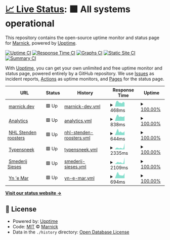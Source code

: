 # [📈 Live Status](https://status.marnick.dev): <!--live status--> **🟩 All systems operational**

This repository contains the open-source uptime monitor and status page for [Marnick](marnick.dev), powered by [Upptime](https://github.com/upptime/upptime).

[![Uptime CI](https://github.com/marnick-s/status/workflows/Uptime%20CI/badge.svg)](https://github.com/marnick-s/status/actions?query=workflow%3A%22Uptime+CI%22)
[![Response Time CI](https://github.com/marnick-s/status/workflows/Response%20Time%20CI/badge.svg)](https://github.com/marnick-s/status/actions?query=workflow%3A%22Response+Time+CI%22)
[![Graphs CI](https://github.com/marnick-s/status/workflows/Graphs%20CI/badge.svg)](https://github.com/marnick-s/status/actions?query=workflow%3A%22Graphs+CI%22)
[![Static Site CI](https://github.com/marnick-s/status/workflows/Static%20Site%20CI/badge.svg)](https://github.com/marnick-s/status/actions?query=workflow%3A%22Static+Site+CI%22)
[![Summary CI](https://github.com/marnick-s/status/workflows/Summary%20CI/badge.svg)](https://github.com/marnick-s/status/actions?query=workflow%3A%22Summary+CI%22)

With [Upptime](https://upptime.js.org), you can get your own unlimited and free uptime monitor and status page, powered entirely by a GitHub repository. We use [Issues](https://github.com/marnick-s/status/issues) as incident reports, [Actions](https://github.com/marnick-s/status/actions) as uptime monitors, and [Pages](https://status.marnick.dev) for the status page.

<!--start: status pages-->
<!-- This summary is generated by Upptime (https://github.com/upptime/upptime) -->
<!-- Do not edit this manually, your changes will be overwritten -->
<!-- prettier-ignore -->
| URL | Status | History | Response Time | Uptime |
| --- | ------ | ------- | ------------- | ------ |
| <img alt="" src="https://icons.duckduckgo.com/ip3/marnick.dev.ico" height="13"> [marnick.dev](https://marnick.dev) | 🟩 Up | [marnick-dev.yml](https://github.com/marnick-s/status/commits/HEAD/history/marnick-dev.yml) | <details><summary><img alt="Response time graph" src="./graphs/marnick-dev/response-time-week.png" height="20"> 468ms</summary><br><a href="https://status.marnick.dev/history/marnick-dev"><img alt="Response time 501" src="https://img.shields.io/endpoint?url=https%3A%2F%2Fraw.githubusercontent.com%2Fmarnick-s%2Fstatus%2FHEAD%2Fapi%2Fmarnick-dev%2Fresponse-time.json"></a><br><a href="https://status.marnick.dev/history/marnick-dev"><img alt="24-hour response time 422" src="https://img.shields.io/endpoint?url=https%3A%2F%2Fraw.githubusercontent.com%2Fmarnick-s%2Fstatus%2FHEAD%2Fapi%2Fmarnick-dev%2Fresponse-time-day.json"></a><br><a href="https://status.marnick.dev/history/marnick-dev"><img alt="7-day response time 468" src="https://img.shields.io/endpoint?url=https%3A%2F%2Fraw.githubusercontent.com%2Fmarnick-s%2Fstatus%2FHEAD%2Fapi%2Fmarnick-dev%2Fresponse-time-week.json"></a><br><a href="https://status.marnick.dev/history/marnick-dev"><img alt="30-day response time 474" src="https://img.shields.io/endpoint?url=https%3A%2F%2Fraw.githubusercontent.com%2Fmarnick-s%2Fstatus%2FHEAD%2Fapi%2Fmarnick-dev%2Fresponse-time-month.json"></a><br><a href="https://status.marnick.dev/history/marnick-dev"><img alt="1-year response time 501" src="https://img.shields.io/endpoint?url=https%3A%2F%2Fraw.githubusercontent.com%2Fmarnick-s%2Fstatus%2FHEAD%2Fapi%2Fmarnick-dev%2Fresponse-time-year.json"></a></details> | <details><summary><a href="https://status.marnick.dev/history/marnick-dev">100.00%</a></summary><a href="https://status.marnick.dev/history/marnick-dev"><img alt="All-time uptime 100.00%" src="https://img.shields.io/endpoint?url=https%3A%2F%2Fraw.githubusercontent.com%2Fmarnick-s%2Fstatus%2FHEAD%2Fapi%2Fmarnick-dev%2Fuptime.json"></a><br><a href="https://status.marnick.dev/history/marnick-dev"><img alt="24-hour uptime 100.00%" src="https://img.shields.io/endpoint?url=https%3A%2F%2Fraw.githubusercontent.com%2Fmarnick-s%2Fstatus%2FHEAD%2Fapi%2Fmarnick-dev%2Fuptime-day.json"></a><br><a href="https://status.marnick.dev/history/marnick-dev"><img alt="7-day uptime 100.00%" src="https://img.shields.io/endpoint?url=https%3A%2F%2Fraw.githubusercontent.com%2Fmarnick-s%2Fstatus%2FHEAD%2Fapi%2Fmarnick-dev%2Fuptime-week.json"></a><br><a href="https://status.marnick.dev/history/marnick-dev"><img alt="30-day uptime 100.00%" src="https://img.shields.io/endpoint?url=https%3A%2F%2Fraw.githubusercontent.com%2Fmarnick-s%2Fstatus%2FHEAD%2Fapi%2Fmarnick-dev%2Fuptime-month.json"></a><br><a href="https://status.marnick.dev/history/marnick-dev"><img alt="1-year uptime 100.00%" src="https://img.shields.io/endpoint?url=https%3A%2F%2Fraw.githubusercontent.com%2Fmarnick-s%2Fstatus%2FHEAD%2Fapi%2Fmarnick-dev%2Fuptime-year.json"></a></details>
| <img alt="" src="https://icons.duckduckgo.com/ip3/analytics.marnick.dev.ico" height="13"> [Analytics](https://analytics.marnick.dev) | 🟩 Up | [analytics.yml](https://github.com/marnick-s/status/commits/HEAD/history/analytics.yml) | <details><summary><img alt="Response time graph" src="./graphs/analytics/response-time-week.png" height="20"> 838ms</summary><br><a href="https://status.marnick.dev/history/analytics"><img alt="Response time 833" src="https://img.shields.io/endpoint?url=https%3A%2F%2Fraw.githubusercontent.com%2Fmarnick-s%2Fstatus%2FHEAD%2Fapi%2Fanalytics%2Fresponse-time.json"></a><br><a href="https://status.marnick.dev/history/analytics"><img alt="24-hour response time 884" src="https://img.shields.io/endpoint?url=https%3A%2F%2Fraw.githubusercontent.com%2Fmarnick-s%2Fstatus%2FHEAD%2Fapi%2Fanalytics%2Fresponse-time-day.json"></a><br><a href="https://status.marnick.dev/history/analytics"><img alt="7-day response time 838" src="https://img.shields.io/endpoint?url=https%3A%2F%2Fraw.githubusercontent.com%2Fmarnick-s%2Fstatus%2FHEAD%2Fapi%2Fanalytics%2Fresponse-time-week.json"></a><br><a href="https://status.marnick.dev/history/analytics"><img alt="30-day response time 846" src="https://img.shields.io/endpoint?url=https%3A%2F%2Fraw.githubusercontent.com%2Fmarnick-s%2Fstatus%2FHEAD%2Fapi%2Fanalytics%2Fresponse-time-month.json"></a><br><a href="https://status.marnick.dev/history/analytics"><img alt="1-year response time 833" src="https://img.shields.io/endpoint?url=https%3A%2F%2Fraw.githubusercontent.com%2Fmarnick-s%2Fstatus%2FHEAD%2Fapi%2Fanalytics%2Fresponse-time-year.json"></a></details> | <details><summary><a href="https://status.marnick.dev/history/analytics">100.00%</a></summary><a href="https://status.marnick.dev/history/analytics"><img alt="All-time uptime 100.00%" src="https://img.shields.io/endpoint?url=https%3A%2F%2Fraw.githubusercontent.com%2Fmarnick-s%2Fstatus%2FHEAD%2Fapi%2Fanalytics%2Fuptime.json"></a><br><a href="https://status.marnick.dev/history/analytics"><img alt="24-hour uptime 100.00%" src="https://img.shields.io/endpoint?url=https%3A%2F%2Fraw.githubusercontent.com%2Fmarnick-s%2Fstatus%2FHEAD%2Fapi%2Fanalytics%2Fuptime-day.json"></a><br><a href="https://status.marnick.dev/history/analytics"><img alt="7-day uptime 100.00%" src="https://img.shields.io/endpoint?url=https%3A%2F%2Fraw.githubusercontent.com%2Fmarnick-s%2Fstatus%2FHEAD%2Fapi%2Fanalytics%2Fuptime-week.json"></a><br><a href="https://status.marnick.dev/history/analytics"><img alt="30-day uptime 100.00%" src="https://img.shields.io/endpoint?url=https%3A%2F%2Fraw.githubusercontent.com%2Fmarnick-s%2Fstatus%2FHEAD%2Fapi%2Fanalytics%2Fuptime-month.json"></a><br><a href="https://status.marnick.dev/history/analytics"><img alt="1-year uptime 100.00%" src="https://img.shields.io/endpoint?url=https%3A%2F%2Fraw.githubusercontent.com%2Fmarnick-s%2Fstatus%2FHEAD%2Fapi%2Fanalytics%2Fuptime-year.json"></a></details>
| <img alt="" src="https://icons.duckduckgo.com/ip3/nhlstendenroosters.nl.ico" height="13"> [NHL Stenden roosters](https://nhlstendenroosters.nl) | 🟩 Up | [nhl-stenden-roosters.yml](https://github.com/marnick-s/status/commits/HEAD/history/nhl-stenden-roosters.yml) | <details><summary><img alt="Response time graph" src="./graphs/nhl-stenden-roosters/response-time-week.png" height="20"> 644ms</summary><br><a href="https://status.marnick.dev/history/nhl-stenden-roosters"><img alt="Response time 806" src="https://img.shields.io/endpoint?url=https%3A%2F%2Fraw.githubusercontent.com%2Fmarnick-s%2Fstatus%2FHEAD%2Fapi%2Fnhl-stenden-roosters%2Fresponse-time.json"></a><br><a href="https://status.marnick.dev/history/nhl-stenden-roosters"><img alt="24-hour response time 708" src="https://img.shields.io/endpoint?url=https%3A%2F%2Fraw.githubusercontent.com%2Fmarnick-s%2Fstatus%2FHEAD%2Fapi%2Fnhl-stenden-roosters%2Fresponse-time-day.json"></a><br><a href="https://status.marnick.dev/history/nhl-stenden-roosters"><img alt="7-day response time 644" src="https://img.shields.io/endpoint?url=https%3A%2F%2Fraw.githubusercontent.com%2Fmarnick-s%2Fstatus%2FHEAD%2Fapi%2Fnhl-stenden-roosters%2Fresponse-time-week.json"></a><br><a href="https://status.marnick.dev/history/nhl-stenden-roosters"><img alt="30-day response time 1535" src="https://img.shields.io/endpoint?url=https%3A%2F%2Fraw.githubusercontent.com%2Fmarnick-s%2Fstatus%2FHEAD%2Fapi%2Fnhl-stenden-roosters%2Fresponse-time-month.json"></a><br><a href="https://status.marnick.dev/history/nhl-stenden-roosters"><img alt="1-year response time 806" src="https://img.shields.io/endpoint?url=https%3A%2F%2Fraw.githubusercontent.com%2Fmarnick-s%2Fstatus%2FHEAD%2Fapi%2Fnhl-stenden-roosters%2Fresponse-time-year.json"></a></details> | <details><summary><a href="https://status.marnick.dev/history/nhl-stenden-roosters">100.00%</a></summary><a href="https://status.marnick.dev/history/nhl-stenden-roosters"><img alt="All-time uptime 99.93%" src="https://img.shields.io/endpoint?url=https%3A%2F%2Fraw.githubusercontent.com%2Fmarnick-s%2Fstatus%2FHEAD%2Fapi%2Fnhl-stenden-roosters%2Fuptime.json"></a><br><a href="https://status.marnick.dev/history/nhl-stenden-roosters"><img alt="24-hour uptime 100.00%" src="https://img.shields.io/endpoint?url=https%3A%2F%2Fraw.githubusercontent.com%2Fmarnick-s%2Fstatus%2FHEAD%2Fapi%2Fnhl-stenden-roosters%2Fuptime-day.json"></a><br><a href="https://status.marnick.dev/history/nhl-stenden-roosters"><img alt="7-day uptime 100.00%" src="https://img.shields.io/endpoint?url=https%3A%2F%2Fraw.githubusercontent.com%2Fmarnick-s%2Fstatus%2FHEAD%2Fapi%2Fnhl-stenden-roosters%2Fuptime-week.json"></a><br><a href="https://status.marnick.dev/history/nhl-stenden-roosters"><img alt="30-day uptime 99.32%" src="https://img.shields.io/endpoint?url=https%3A%2F%2Fraw.githubusercontent.com%2Fmarnick-s%2Fstatus%2FHEAD%2Fapi%2Fnhl-stenden-roosters%2Fuptime-month.json"></a><br><a href="https://status.marnick.dev/history/nhl-stenden-roosters"><img alt="1-year uptime 99.93%" src="https://img.shields.io/endpoint?url=https%3A%2F%2Fraw.githubusercontent.com%2Fmarnick-s%2Fstatus%2FHEAD%2Fapi%2Fnhl-stenden-roosters%2Fuptime-year.json"></a></details>
| <img alt="" src="https://icons.duckduckgo.com/ip3/typensneek.nl.ico" height="13"> [Typensneek](https://typensneek.nl) | 🟩 Up | [typensneek.yml](https://github.com/marnick-s/status/commits/HEAD/history/typensneek.yml) | <details><summary><img alt="Response time graph" src="./graphs/typensneek/response-time-week.png" height="20"> 2335ms</summary><br><a href="https://status.marnick.dev/history/typensneek"><img alt="Response time 1663" src="https://img.shields.io/endpoint?url=https%3A%2F%2Fraw.githubusercontent.com%2Fmarnick-s%2Fstatus%2FHEAD%2Fapi%2Ftypensneek%2Fresponse-time.json"></a><br><a href="https://status.marnick.dev/history/typensneek"><img alt="24-hour response time 7481" src="https://img.shields.io/endpoint?url=https%3A%2F%2Fraw.githubusercontent.com%2Fmarnick-s%2Fstatus%2FHEAD%2Fapi%2Ftypensneek%2Fresponse-time-day.json"></a><br><a href="https://status.marnick.dev/history/typensneek"><img alt="7-day response time 2335" src="https://img.shields.io/endpoint?url=https%3A%2F%2Fraw.githubusercontent.com%2Fmarnick-s%2Fstatus%2FHEAD%2Fapi%2Ftypensneek%2Fresponse-time-week.json"></a><br><a href="https://status.marnick.dev/history/typensneek"><img alt="30-day response time 1797" src="https://img.shields.io/endpoint?url=https%3A%2F%2Fraw.githubusercontent.com%2Fmarnick-s%2Fstatus%2FHEAD%2Fapi%2Ftypensneek%2Fresponse-time-month.json"></a><br><a href="https://status.marnick.dev/history/typensneek"><img alt="1-year response time 1663" src="https://img.shields.io/endpoint?url=https%3A%2F%2Fraw.githubusercontent.com%2Fmarnick-s%2Fstatus%2FHEAD%2Fapi%2Ftypensneek%2Fresponse-time-year.json"></a></details> | <details><summary><a href="https://status.marnick.dev/history/typensneek">100.00%</a></summary><a href="https://status.marnick.dev/history/typensneek"><img alt="All-time uptime 99.97%" src="https://img.shields.io/endpoint?url=https%3A%2F%2Fraw.githubusercontent.com%2Fmarnick-s%2Fstatus%2FHEAD%2Fapi%2Ftypensneek%2Fuptime.json"></a><br><a href="https://status.marnick.dev/history/typensneek"><img alt="24-hour uptime 100.00%" src="https://img.shields.io/endpoint?url=https%3A%2F%2Fraw.githubusercontent.com%2Fmarnick-s%2Fstatus%2FHEAD%2Fapi%2Ftypensneek%2Fuptime-day.json"></a><br><a href="https://status.marnick.dev/history/typensneek"><img alt="7-day uptime 100.00%" src="https://img.shields.io/endpoint?url=https%3A%2F%2Fraw.githubusercontent.com%2Fmarnick-s%2Fstatus%2FHEAD%2Fapi%2Ftypensneek%2Fuptime-week.json"></a><br><a href="https://status.marnick.dev/history/typensneek"><img alt="30-day uptime 100.00%" src="https://img.shields.io/endpoint?url=https%3A%2F%2Fraw.githubusercontent.com%2Fmarnick-s%2Fstatus%2FHEAD%2Fapi%2Ftypensneek%2Fuptime-month.json"></a><br><a href="https://status.marnick.dev/history/typensneek"><img alt="1-year uptime 99.97%" src="https://img.shields.io/endpoint?url=https%3A%2F%2Fraw.githubusercontent.com%2Fmarnick-s%2Fstatus%2FHEAD%2Fapi%2Ftypensneek%2Fuptime-year.json"></a></details>
| <img alt="" src="https://icons.duckduckgo.com/ip3/smederijsieses.nl.ico" height="13"> [Smederij Sieses](https://smederijsieses.nl) | 🟩 Up | [smederij-sieses.yml](https://github.com/marnick-s/status/commits/HEAD/history/smederij-sieses.yml) | <details><summary><img alt="Response time graph" src="./graphs/smederij-sieses/response-time-week.png" height="20"> 2109ms</summary><br><a href="https://status.marnick.dev/history/smederij-sieses"><img alt="Response time 1374" src="https://img.shields.io/endpoint?url=https%3A%2F%2Fraw.githubusercontent.com%2Fmarnick-s%2Fstatus%2FHEAD%2Fapi%2Fsmederij-sieses%2Fresponse-time.json"></a><br><a href="https://status.marnick.dev/history/smederij-sieses"><img alt="24-hour response time 6779" src="https://img.shields.io/endpoint?url=https%3A%2F%2Fraw.githubusercontent.com%2Fmarnick-s%2Fstatus%2FHEAD%2Fapi%2Fsmederij-sieses%2Fresponse-time-day.json"></a><br><a href="https://status.marnick.dev/history/smederij-sieses"><img alt="7-day response time 2109" src="https://img.shields.io/endpoint?url=https%3A%2F%2Fraw.githubusercontent.com%2Fmarnick-s%2Fstatus%2FHEAD%2Fapi%2Fsmederij-sieses%2Fresponse-time-week.json"></a><br><a href="https://status.marnick.dev/history/smederij-sieses"><img alt="30-day response time 1520" src="https://img.shields.io/endpoint?url=https%3A%2F%2Fraw.githubusercontent.com%2Fmarnick-s%2Fstatus%2FHEAD%2Fapi%2Fsmederij-sieses%2Fresponse-time-month.json"></a><br><a href="https://status.marnick.dev/history/smederij-sieses"><img alt="1-year response time 1374" src="https://img.shields.io/endpoint?url=https%3A%2F%2Fraw.githubusercontent.com%2Fmarnick-s%2Fstatus%2FHEAD%2Fapi%2Fsmederij-sieses%2Fresponse-time-year.json"></a></details> | <details><summary><a href="https://status.marnick.dev/history/smederij-sieses">100.00%</a></summary><a href="https://status.marnick.dev/history/smederij-sieses"><img alt="All-time uptime 100.00%" src="https://img.shields.io/endpoint?url=https%3A%2F%2Fraw.githubusercontent.com%2Fmarnick-s%2Fstatus%2FHEAD%2Fapi%2Fsmederij-sieses%2Fuptime.json"></a><br><a href="https://status.marnick.dev/history/smederij-sieses"><img alt="24-hour uptime 100.00%" src="https://img.shields.io/endpoint?url=https%3A%2F%2Fraw.githubusercontent.com%2Fmarnick-s%2Fstatus%2FHEAD%2Fapi%2Fsmederij-sieses%2Fuptime-day.json"></a><br><a href="https://status.marnick.dev/history/smederij-sieses"><img alt="7-day uptime 100.00%" src="https://img.shields.io/endpoint?url=https%3A%2F%2Fraw.githubusercontent.com%2Fmarnick-s%2Fstatus%2FHEAD%2Fapi%2Fsmederij-sieses%2Fuptime-week.json"></a><br><a href="https://status.marnick.dev/history/smederij-sieses"><img alt="30-day uptime 100.00%" src="https://img.shields.io/endpoint?url=https%3A%2F%2Fraw.githubusercontent.com%2Fmarnick-s%2Fstatus%2FHEAD%2Fapi%2Fsmederij-sieses%2Fuptime-month.json"></a><br><a href="https://status.marnick.dev/history/smederij-sieses"><img alt="1-year uptime 100.00%" src="https://img.shields.io/endpoint?url=https%3A%2F%2Fraw.githubusercontent.com%2Fmarnick-s%2Fstatus%2FHEAD%2Fapi%2Fsmederij-sieses%2Fuptime-year.json"></a></details>
| <img alt="" src="https://icons.duckduckgo.com/ip3/ynemar.nl.ico" height="13"> [Yn 'e Mar](https://ynemar.nl) | 🟩 Up | [yn-e-mar.yml](https://github.com/marnick-s/status/commits/HEAD/history/yn-e-mar.yml) | <details><summary><img alt="Response time graph" src="./graphs/yn-e-mar/response-time-week.png" height="20"> 694ms</summary><br><a href="https://status.marnick.dev/history/yn-e-mar"><img alt="Response time 895" src="https://img.shields.io/endpoint?url=https%3A%2F%2Fraw.githubusercontent.com%2Fmarnick-s%2Fstatus%2FHEAD%2Fapi%2Fyn-e-mar%2Fresponse-time.json"></a><br><a href="https://status.marnick.dev/history/yn-e-mar"><img alt="24-hour response time 934" src="https://img.shields.io/endpoint?url=https%3A%2F%2Fraw.githubusercontent.com%2Fmarnick-s%2Fstatus%2FHEAD%2Fapi%2Fyn-e-mar%2Fresponse-time-day.json"></a><br><a href="https://status.marnick.dev/history/yn-e-mar"><img alt="7-day response time 694" src="https://img.shields.io/endpoint?url=https%3A%2F%2Fraw.githubusercontent.com%2Fmarnick-s%2Fstatus%2FHEAD%2Fapi%2Fyn-e-mar%2Fresponse-time-week.json"></a><br><a href="https://status.marnick.dev/history/yn-e-mar"><img alt="30-day response time 1991" src="https://img.shields.io/endpoint?url=https%3A%2F%2Fraw.githubusercontent.com%2Fmarnick-s%2Fstatus%2FHEAD%2Fapi%2Fyn-e-mar%2Fresponse-time-month.json"></a><br><a href="https://status.marnick.dev/history/yn-e-mar"><img alt="1-year response time 895" src="https://img.shields.io/endpoint?url=https%3A%2F%2Fraw.githubusercontent.com%2Fmarnick-s%2Fstatus%2FHEAD%2Fapi%2Fyn-e-mar%2Fresponse-time-year.json"></a></details> | <details><summary><a href="https://status.marnick.dev/history/yn-e-mar">100.00%</a></summary><a href="https://status.marnick.dev/history/yn-e-mar"><img alt="All-time uptime 99.91%" src="https://img.shields.io/endpoint?url=https%3A%2F%2Fraw.githubusercontent.com%2Fmarnick-s%2Fstatus%2FHEAD%2Fapi%2Fyn-e-mar%2Fuptime.json"></a><br><a href="https://status.marnick.dev/history/yn-e-mar"><img alt="24-hour uptime 100.00%" src="https://img.shields.io/endpoint?url=https%3A%2F%2Fraw.githubusercontent.com%2Fmarnick-s%2Fstatus%2FHEAD%2Fapi%2Fyn-e-mar%2Fuptime-day.json"></a><br><a href="https://status.marnick.dev/history/yn-e-mar"><img alt="7-day uptime 100.00%" src="https://img.shields.io/endpoint?url=https%3A%2F%2Fraw.githubusercontent.com%2Fmarnick-s%2Fstatus%2FHEAD%2Fapi%2Fyn-e-mar%2Fuptime-week.json"></a><br><a href="https://status.marnick.dev/history/yn-e-mar"><img alt="30-day uptime 99.16%" src="https://img.shields.io/endpoint?url=https%3A%2F%2Fraw.githubusercontent.com%2Fmarnick-s%2Fstatus%2FHEAD%2Fapi%2Fyn-e-mar%2Fuptime-month.json"></a><br><a href="https://status.marnick.dev/history/yn-e-mar"><img alt="1-year uptime 99.91%" src="https://img.shields.io/endpoint?url=https%3A%2F%2Fraw.githubusercontent.com%2Fmarnick-s%2Fstatus%2FHEAD%2Fapi%2Fyn-e-mar%2Fuptime-year.json"></a></details>

<!--end: status pages-->

[**Visit our status website →**](https://status.marnick.dev)

## 📄 License

- Powered by: [Upptime](https://github.com/upptime/upptime)
- Code: [MIT](./LICENSE) © [Marnick](marnick.dev)
- Data in the `./history` directory: [Open Database License](https://opendatacommons.org/licenses/odbl/1-0/)
